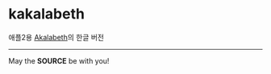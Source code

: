 kakalabeth
==========

애플2용 [Akalabeth](https://en.wikipedia.org/wiki/Akalabeth:_World_of_Doom)의 한글 버전 

---
May the **SOURCE** be with you!
